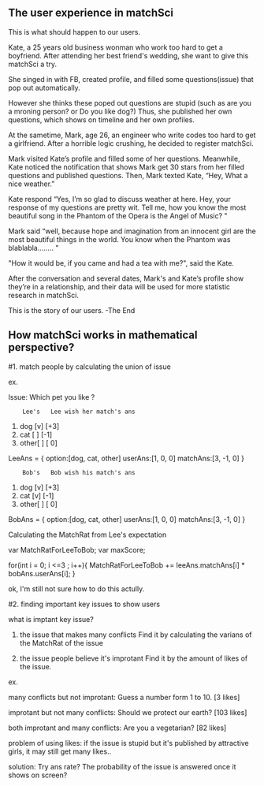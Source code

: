## The user experience in matchSci
This is what should happen to our users.

Kate, a 25 years old business wonman who work too hard to get a boyfriend. After attending her best friend's wedding, she want to give this matchSci a try.

She singed in with FB, created profile, and filled some questions(issue) that pop out automatically.  

However she thinks these poped out questions are stupid (such as are you a mroning person? or Do you like dog?) Thus, she published her own questions, which shows on timeline and her own profiles.

At the sametime, Mark, age 26, an engineer who write codes too hard to get a girlfriend. After a horrible logic crushing, he decided to register matchSci.   

Mark visited Kate’s profile and filled some of her questions.
Meanwhile, Kate noticed the notification that shows Mark get 30 stars from her filled questions and published questions.
Then, Mark texted Kate, “Hey, What a nice weather.”

Kate respond “Yes, I’m so glad to discuss weather at here.
Hey, your response of my questions are pretty wit.
Tell me, how you know the most beautiful song in the Phantom of the Opera is the Angel of Music? "

Mark said “well, because hope and imagination from an innocent girl are the most beautiful things in the world. You know when the Phantom was blablabla........ "

"How it would be, if you came and had a tea with me?", said the Kate. 

After the conversation and several dates, Mark's and Kate’s profile show they’re in a relationship,
and their data will be used for more statistic research in matchSci.

This is the story of our users.  -The End



## How matchSci works in mathematical perspective?

#1. match people by calculating the union of issue

ex. 

Issue: Which pet you like ?

		Lee's	Lee wish her match's ans
1. dog  [v] 	[+3] 
2. cat  [ ]		[-1]
3. other[ ]		[ 0]

LeeAns = {
option:[dog, cat, other]
userAns:[1, 0, 0]
matchAns:[3, -1, 0]
}

		Bob's	Bob wish his match's ans
1. dog  [v] 	[+3]
2. cat  [v]		[-1]
3. other[ ]		[ 0]

BobAns = {
option:[dog, cat, other]
userAns:[1, 0, 0]
matchAns:[3, -1, 0]
}

Calculating the MatchRat from Lee's expectation

var MatchRatForLeeToBob;
var maxScore;

for(int i = 0; i <=3 ; i++){
	MatchRatForLeeToBob += leeAns.matchAns[i] * bobAns.userAns[i]; 
}

ok, I'm still not sure how to do this actully.



#2. finding important key issues to show users

what is imptant key issue? 
1. the issue that makes many conflicts
	Find it by calculating the varians of the MatchRat of the issue

2. the issue people believe it's improtant 
	Find it by the amount of likes of the issue.

ex. 

many conflicts but not improtant: Guess a number form 1 to 10. [3 likes]

improtant but not many conflicts: Should we protect our earth? [103 likes]

both improtant and many conflicts: Are you a vegetarian?	   [82 likes]



problem of using likes: if the issue is stupid but it's published by attractive girls, it may still get many likes..

solution: Try ans rate? The probability of the issue is answered once it shows on screen?







